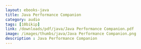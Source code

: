 ```yaml
---
layout: ebooks-java
title: Java Performance Companion 
category: audio
tags: [10bikip]
link: /downloads/pdf/java/Java Performance Companion.pdf 
image: /images/thumbs/java/Java Performance Companion.png
description : Java Performance Companion 
---
```












